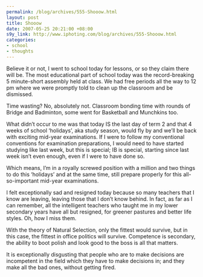 ```yaml
--- 
permalink: /blog/archives/555-Shooow.html
layout: post
title: Shooow
date: 2007-05-25 20:21:00 +08:00
s9y_link: http://www.iphoting.com/blog/archives/555-Shooow.html
categories: 
- school
- thoughts
---
```

<p class="whiteline"><p>Believe it or not, I went to school today for lessons, or so they claim there will be. The most educational part of school today was the record-breaking 5 minute-short assembly held at class. We had free periods all the way to 12 pm where we were promptly told to clean up the classroom and be dismissed.</p>
</p><p class="whiteline"><p>Time wasting? No, absolutely not. Classroom bonding time with rounds of Bridge and Badminton, some went for Basketball and Munchkins too.</p>
</p><p class="whiteline"><p>What didn&#8217;t occur to me was that today IS the last day of term 2 and that 4 weeks of school &#8216;holidays&#8217;, aka study season, would fly by and we&#8217;ll be back with exciting mid-year examinations. If I were to follow my conventional conventions for examination preparations, I would need to have started studying like last week, but this is special; IB is special, starting since last week isn&#8217;t even enough, even if I were to have done so.</p>
</p><p class="whiteline"><p>Which means, I&#8217;m in a royally screwed position with a million and two things to do this &#8216;holidays&#8217; and at the same time, still prepare properly for this all-so-important mid-year examinations.</p>
</p><p class="whiteline"><p>I felt exceptionally sad and resigned today because so many teachers that I know are leaving, leaving those that I don&#8217;t know behind. In fact, as far as I can remember, all the intelligent teachers who taught me in my lower secondary years have all but resigned, for greener pastures and better life styles. Oh, how I miss them.</p>
</p><p class="whiteline"><p>With the theory of Natural Selection, only the fittest would survive, but in this case, the fittest in office politics will survive. Competence is secondary, the ability to boot polish and look good to the boss is all that matters.</p>
</p><p class="break"><p>It is exceptionally disgusting that people who are to make decisions are incompetent in the field which they have to make decisions in; and they make all the bad ones, without getting fired.</p></p>
